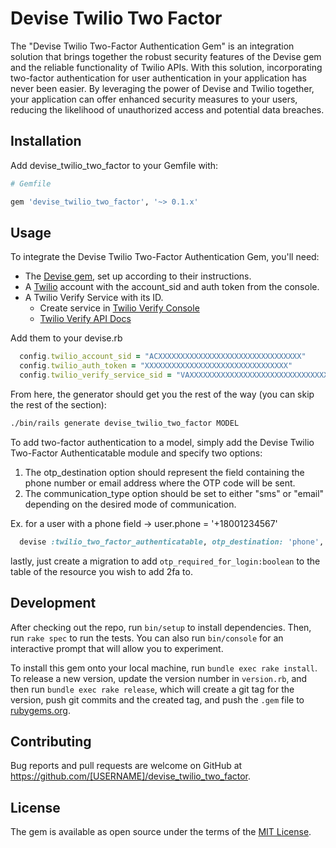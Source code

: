 # Devise Twilio Two Factor

The "Devise Twilio Two-Factor Authentication Gem" is an integration solution that brings together the robust security features of the Devise gem and the reliable functionality of Twilio APIs. With this solution, incorporating two-factor authentication for user authentication in your application has never been easier. By leveraging the power of Devise and Twilio together, your application can offer enhanced security measures to your users, reducing the likelihood of unauthorized access and potential data breaches.

## Installation

Add devise_twilio_two_factor to your Gemfile with:

```ruby
# Gemfile

gem 'devise_twilio_two_factor', '~> 0.1.x'
```

## Usage

To integrate the Devise Twilio Two-Factor Authentication Gem, you'll need:

- The [Devise gem](https://github.com/heartcombo/devise), set up according to their instructions.
- A [Twilio](https://www.twilio.com/try-twilio) account with the account_sid and auth token from the console.
- A Twilio Verify Service with its ID.
  - Create service in [Twilio Verify Console](https://www.twilio.com/console/verify/services)
  - [Twilio Verify API Docs](https://www.twilio.com/docs/verify/api)
  
Add them to your devise.rb
```ruby
  config.twilio_account_sid = "ACXXXXXXXXXXXXXXXXXXXXXXXXXXXXXXXX"
  config.twilio_auth_token = "XXXXXXXXXXXXXXXXXXXXXXXXXXXXXXXX"
  config.twilio_verify_service_sid = "VAXXXXXXXXXXXXXXXXXXXXXXXXXXXXXXXX"
```

From here, the generator should get you the rest of the way (you can skip the rest of the section):
```bash
./bin/rails generate devise_twilio_two_factor MODEL
```

To add two-factor authentication to a model, simply add the Devise Twilio Two-Factor Authenticatable module and specify two options:

1) The otp_destination option should represent the field containing the phone number or email address where the OTP code will be sent.
2) The communication_type option should be set to either "sms" or "email" depending on the desired mode of communication.

Ex. for a user with a phone field -> user.phone = '+18001234567'
```ruby
  devise :twilio_two_factor_authenticatable, otp_destination: 'phone', communication_type: "sms"
```

lastly, just create a migration to add  `otp_required_for_login:boolean` to the table of the resource you wish to add 2fa to.

## Development

After checking out the repo, run `bin/setup` to install dependencies. Then, run `rake spec` to run the tests. You can also run `bin/console` for an interactive prompt that will allow you to experiment.

To install this gem onto your local machine, run `bundle exec rake install`. To release a new version, update the version number in `version.rb`, and then run `bundle exec rake release`, which will create a git tag for the version, push git commits and the created tag, and push the `.gem` file to [rubygems.org](https://rubygems.org).

## Contributing

Bug reports and pull requests are welcome on GitHub at https://github.com/[USERNAME]/devise_twilio_two_factor.

## License

The gem is available as open source under the terms of the [MIT License](https://opensource.org/licenses/MIT).

